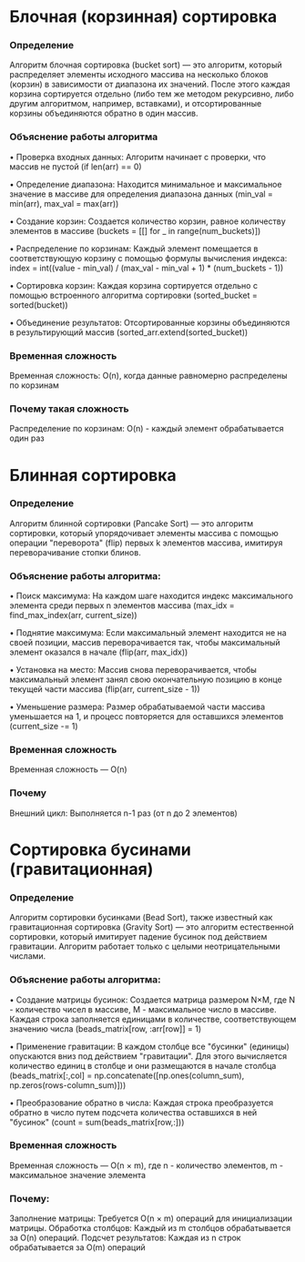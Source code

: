# Блочная (корзинная) сортировка
### Определение
Алгоритм блочная сортировка (bucket sort) — это алгоритм, который распределяет элементы исходного массива на несколько блоков (корзин) в зависимости от диапазона их значений. После этого каждая корзина сортируется отдельно (либо тем же методом рекурсивно, либо другим алгоритмом, например, вставками), и отсортированные корзины объединяются обратно в один массив.
### Объяснение работы алгоритма
• Проверка входных данных: Алгоритм начинает с проверки, что массив не пустой (if len(arr) == 0)

• Определение диапазона: Находится минимальное и максимальное значение в массиве для определения диапазона данных (min_val = min(arr), max_val = max(arr))

• Создание корзин: Создается количество корзин, равное количеству элементов в массиве (buckets = [[] for _ in range(num_buckets)])

• Распределение по корзинам: Каждый элемент помещается в соответствующую корзину с помощью формулы вычисления индекса:
index = int((value - min_val) / (max_val - min_val + 1) * (num_buckets - 1))

• Сортировка корзин: Каждая корзина сортируется отдельно с помощью встроенного алгоритма сортировки (sorted_bucket = sorted(bucket))

• Объединение результатов: Отсортированные корзины объединяются в результирующий массив (sorted_arr.extend(sorted_bucket))

### Временная сложность
Временная сложность: O(n), когда данные равномерно распределены по корзинам

### Почему такая сложность
Распределение по корзинам: O(n) - каждый элемент обрабатывается один раз
#
# Блинная сортировка
### Определение
Алгоритм блинной сортировки (Pancake Sort) — это алгоритм сортировки, который упорядочивает элементы массива с помощью операции "переворота" (flip) первых k элементов массива, имитируя переворачивание стопки блинов.

### Объяснение работы алгоритма:
• Поиск максимума: На каждом шаге находится индекс максимального элемента среди первых n элементов массива (max_idx = find_max_index(arr, current_size))

• Поднятие максимума: Если максимальный элемент находится не на своей позиции, массив переворачивается так, чтобы максимальный элемент оказался в начале (flip(arr, max_idx))

• Установка на место: Массив снова переворачивается, чтобы максимальный элемент занял свою окончательную позицию в конце текущей части массива (flip(arr, current_size - 1))

• Уменьшение размера: Размер обрабатываемой части массива уменьшается на 1, и процесс повторяется для оставшихся элементов (current_size -= 1)

### Временная сложность
Временная сложность — O(n)

### Почему
Внешний цикл: Выполняется n-1 раз (от n до 2 элементов)
# 
# Сортировка бусинами (гравитационная)
### Определение
Алгоритм сортировки бусинками (Bead Sort), также известный как гравитационная сортировка (Gravity Sort) — это алгоритм естественной сортировки, который имитирует падение бусинок под действием гравитации. Алгоритм работает только с целыми неотрицательными числами.

### Объяснение работы алгоритма:
• Создание матрицы бусинок: Создается матрица размером N×M, где N - количество чисел в массиве, M - максимальное число в массиве. Каждая строка заполняется единицами в количестве, соответствующем значению числа (beads_matrix[row, :arr[row]] = 1)

• Применение гравитации: В каждом столбце все "бусинки" (единицы) опускаются вниз под действием "гравитации". Для этого вычисляется количество единиц в столбце и они размещаются в начале столбца (beads_matrix[:,col] = np.concatenate([np.ones(column_sum), np.zeros(rows-column_sum)]))

• Преобразование обратно в числа: Каждая строка преобразуется обратно в число путем подсчета количества оставшихся в ней "бусинок" (count = sum(beads_matrix[row,:]))

### Временная сложность
Временная сложность — O(n × m), где n - количество элементов, m - максимальное значение элемента

### Почему:
Заполнение матрицы: Требуется O(n × m) операций для инициализации матрицы. Обработка столбцов: Каждый из m столбцов обрабатывается за O(n) операций. Подсчет результатов: Каждая из n строк обрабатывается за O(m) операций
